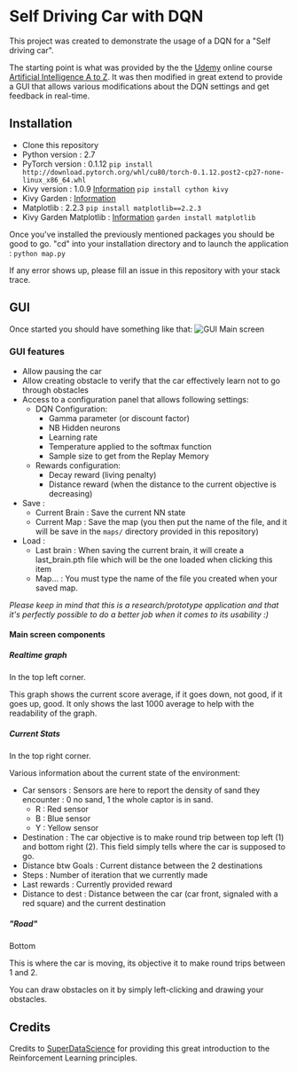 # Self Driving Car with DQN
This project was created to demonstrate the usage of a DQN for a "Self driving car".

The starting point is what was provided by the the [Udemy](https://www.udemy.com/) online course 
[Artificial Intelligence A to Z](https://www.udemy.com/artificial-intelligence-az/).
It was then modified in great extend to provide a GUI that allows various modifications about the DQN settings and get
feedback in real-time.

## Installation
  * Clone this repository
  * Python version : 2.7
  * PyTorch version : 0.1.12 `pip install http://download.pytorch.org/whl/cu80/torch-0.1.12.post2-cp27-none-linux_x86_64.whl`
  * Kivy version : 1.0.9 [Information](https://kivy.org/#download) `pip install cython kivy`
  * Kivy Garden : [Information](https://kivy.org/doc/stable/api-kivy.garden.html)
  * Matplotlib : 2.2.3 `pip install matplotlib==2.2.3`
  * Kivy Garden Matplotlib : [Information](https://github.com/kivy-garden/garden.matplotlib) `garden install matplotlib`
  
Once you've installed the previously mentioned packages you should be good to go.
"cd" into your installation directory and to launch the application : `python map.py`

If any error shows up, please fill an issue in this repository with your stack trace.

## GUI
Once started you should have something like that:
![GUI Main screen](https://i.imgur.com/KtTtgig.png)

### GUI features
  * Allow pausing the car
  * Allow creating obstacle to verify that the car effectively learn not to go through obstacles
  * Access to a configuration panel that allows following settings:
    * DQN Configuration:
      * Gamma parameter (or discount factor)
      * NB Hidden neurons
      * Learning rate
      * Temperature applied to the softmax function
      * Sample size to get from the Replay Memory
    * Rewards configuration:
      * Decay reward (living penalty)
      * Distance reward (when the distance to the current objective is decreasing)
  * Save :
    * Current Brain : Save the current NN state
    * Current Map : Save the map (you then put the name of the file, and it will be save in the
    `maps/` directory provided in this repository)
  * Load : 
    * Last brain : When saving the current brain, it will create a last_brain.pth file which 
    will be the one loaded when clicking this item
    * Map... : You must type the name of the file you created when your saved map.
    
_Please keep in mind that this is a research/prototype application and that it's perfectly possible to
do a better job when it comes to its usability :)_

#### Main screen components
##### Realtime graph
In the top left corner.

This graph shows the current score average, if it goes down, not good, if it goes up, good.
It only shows the last 1000 average to help with the readability of the graph.

##### Current Stats
In the top right corner.

Various information about the current state of the environment:
  * Car sensors : Sensors are here to report the density of sand they encounter : 0 no sand, 1 the whole captor is in sand.
    * R : Red sensor
    * B : Blue sensor
    * Y : Yellow sensor
  * Destination : The car objective is to make round trip between top left (1) and bottom right (2).
  This field simply tells where the car is supposed to go.
  * Distance btw Goals : Current distance between the 2 destinations
  * Steps : Number of iteration that we currently made
  * Last rewards : Currently provided reward
  * Distance to dest : Distance between the car (car front, signaled with a red square) and the current destination

##### "Road"
Bottom

This is where the car is moving, its objective it to make round trips between 1 and 2.

You can draw obstacles on it by simply left-clicking and drawing your obstacles.

## Credits
Credits to [SuperDataScience](https://www.superdatascience.com) for providing this great introduction to
the Reinforcement Learning principles. 